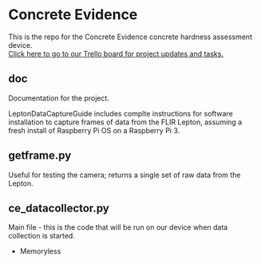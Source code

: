 # Concrete Evidence

This is the repo for the Concrete Evidence concrete hardness assessment device.  
[Click here to go to our Trello board for project updates and tasks.](https://trello.com/b/GEWdTmKq/concrete-evidence)

## doc

Documentation for the project.

LeptonDataCaptureGuide includes complte instructions for software installation to capture frames of data from the FLIR Lepton, assuming a fresh install of Raspberry Pi OS on a Raspberry Pi 3.


## getframe.py

Useful for testing the camera; returns a single set of raw data from the Lepton.


## ce_datacollector.py

Main file - this is the code that will be run on our device when data collection is started.
  * Memoryless 
  
  
  
